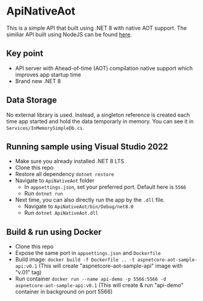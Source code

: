# ApiNativeAot
This is a simple API that built using .NET 8 with native AOT support. The similiar API built using NodeJS can be found [here](https://github.com/ahmadnazif/nodejs-sample-api).

## Key point
- API server with Ahead-of-time (AOT) compilation native support which improves app startup time
- Brand new .NET 8

## Data Storage
No external library is used. Instead, a singleton reference is created each time app started and hold the data temporarly in memory. You can see it in `Services/InMemorySimpleDb.cs`.

## Running sample using Visual Studio 2022
- Make sure you already installed .NET 8 LTS
- Clone this repo
- Restore all dependency `dotnet restore`
- Navigate to `ApiNativeAot` folder
  - In `appsettings.json`, set your preferred port. Default here is `5566`
  - Run `dotnet run`
- Next time, you can also directly run the app by the `.dll` file.
  - Navigate to `ApiNativeAot/bin/Debug/net8.0`
  - Run `dotnet ApiNativeAot.dll`

 ## Build & run using Docker
 - Clone this repo
 - Expose the same port in `appsettings.json` and `Dockerfile`
 - Build image: `docker build -f Dockerfile .. -t aspnetcore-aot-sample-api:v0.1` (This will create "aspnetcore-aot-sample-api" image with "v.01" tag)
 - Run container `docker run --name api-demo -p 5566:5566 -d aspnetcore-aot-sample-api:v0.1` (This will create & run "api-demo" container in background on port 5566)

